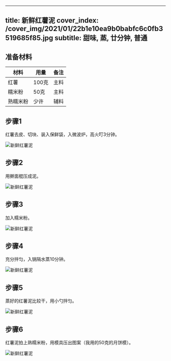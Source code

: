 
---
title: 新鲜红薯泥
cover_index: /cover_img/2021/01/22b1e10ea9b0babfc6c0fb3519685f85.jpg
subtitle: 甜味, 蒸, 廿分钟, 普通
---

## 准备材料

| 材料     | 用量 | 备注|
| ------- | ----- | --- |
| 红薯 | 100克| 主料 |
| 糯米粉 | 50克| 主料 |
| 熟糯米粉 | 少许| 辅料 |

## 步骤1

红薯去皮、切块、装入保鲜袋，入微波炉，高火叮3分钟。

![新鲜红薯泥](https://i8.meishichina.com/attachment/recipe/201010/201010172043394.jpg?x-oss-process=style/p320) 

## 步骤2

用擀面棍压成泥。

![新鲜红薯泥](https://i8.meishichina.com/attachment/recipe/201010/201010172044185.jpg?x-oss-process=style/p320) 

## 步骤3

加入糯米粉。

![新鲜红薯泥](https://i8.meishichina.com/attachment/recipe/201010/201010172044571.jpg?x-oss-process=style/p320) 

## 步骤4

充分拌匀，入锅隔水蒸10分钟。

![新鲜红薯泥](https://i8.meishichina.com/attachment/recipe/201010/201010172047409.jpg?x-oss-process=style/p320) 

## 步骤5

蒸好的红薯泥比较干，用小勺拌匀。

![新鲜红薯泥](https://i8.meishichina.com/attachment/recipe/201010/201010172048232.jpg?x-oss-process=style/p320) 

## 步骤6

红薯泥拍上熟糯米粉，用模具压出图案（我用的50克的月饼模）。

![新鲜红薯泥](https://i8.meishichina.com/attachment/recipe/201010/201010172049123.jpg?x-oss-process=style/p320) 

